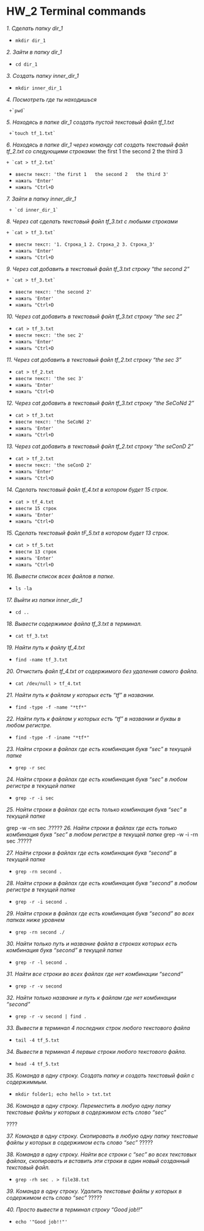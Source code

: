 # HW_2 Terminal commands

 *1. Сделать папку dir_1* 

  
   + `mkdir dir_1`
   
 *2.  Зайти в папку dir_1*

  
   + `cd dir_1`
   
 
 *3. Создать папку inner_dir_1*

   + `mkdir inner_dir_1`
 
   
*4. Посмотреть где ты находишься*
    
     +`pwd`
 
  
*5. Находясь в папке dir_1 создать пустой текстовый файл tf_1.txt*

     +`touch tf_1.txt`
  
  
 *6. Находясь в папке dir_1 через команду cat создать текстовый файл tf_2.txt со следующими строками:*
the first 1
the second 2
the third 3


    + `cat > tf_2.txt` 
   + `ввести текст:
      'the first 1  
      the second 2  
      the third 3'`
   + `нажать 'Enter'`
   + `нажать "Ctrl+D`

  
 *7. Зайти в папку inner_dir_1*

     + `cd inner_dir_1`
  
  
 *8. Через cat сделать текстовый файл tf_3.txt  c любыми строками*

  
    + `cat > tf_3.txt`
   + `ввести текст: '1. Строка_1 2. Строка_2 3. Строка_3'`
   + `нажать 'Enter'`
   + `нажать "Ctrl+D`

 *9. Через cat добавить в текстовый файл tf_3.txt строку “the second 2”*

    + `cat > tf_3.txt`
   + `ввести текст: 'the second 2'`
   + `нажать 'Enter'`
   + `нажать "Ctrl+D`

  

 *10. Через cat добавить в текстовый файл tf_3.txt строку “the sec 2”*

  
   + `cat > tf_3.txt`
   + `ввести текст: 'the sec 2'`
   + `нажать 'Enter'`
   + `нажать "Ctrl+D`
  
 *11. Через cat добавить в текстовый файл tf_2.txt строку “the sec 3”*

   + `cat > tf_2.txt`
   + `ввести текст: 'the sec 3'`
   + `нажать 'Enter'`
   + `нажать "Ctrl+D`
  
 *12. Через cat добавить в текстовый файл tf_3.txt строку “the SeCoNd 2”*

   + `cat > tf_3.txt`
   + `ввести текст: 'the SeCoNd 2'`
   + `нажать 'Enter'`
   + `нажать "Ctrl+D`
  
 *13. Через cat добавить в текстовый файл tf_2.txt строку “the seConD 2”*

  
   + `cat > tf_2.txt`
   + `ввести текст: 'the seConD 2'`
   + `нажать 'Enter'`
   + `нажать "Ctrl+D`
    
 *14. Сделать текстовый файл tf_4.txt в котором будет 15 строк.*

  
   + `cat > tf_4.txt`
   + `ввести 15 строк`
   + `нажать 'Enter'`
   + `нажать "Ctrl+D`
  
 *15. Сделать текстовый файл tF_5.txt в котором будет 13 строк.*

  
   + `cat > tf_5.txt`
   + `ввести 13 строк`
   + `нажать 'Enter'`
   + `нажать "Ctrl+D`
  
 *16.  Вывести список всех файлов в папке.*
  
  + `ls -la`
  
 *17. Выйти из папки inner_dir_1*

  
   + `cd ..`

 *18. Вывести содержимое файла tf_3.txt в терминал.*

  
   + `cat tf_3.txt`
  
 *19. Найти путь к файлу tf_4.txt*
 
   + `find -name tf_3.txt` 
   
 *20. Отчистить файл tf_4.txt от содержимого без удаления самого файла.*
  
  + `cat /dev/null > tf_4.txt`
 
 *21. Найти путь к файлам у которых есть  “tf” в названии.*
 
   + `find -type -f -name "*tf*"`
 
 *22. Найти путь к файлам у которых есть  “tf” в названии и буквы в любом регистре.*
 
   + `find -type -f -iname "*tf*"` 
   
 *23. Найти строки в файлах где есть комбинация букв “sec” в текущей папке*

+ `grep -r sec` 
 
 *24. Найти строки в файлах где есть комбинация букв “sec” в любом регистре в текущей папке*
  + `grep -r -i sec`
 
 *25. Найти строки в файлах где есть только комбинация букв “sec” в текущей папке*
 
grep -w -rn sec .?????
 *26. Найти строки в файлах где есть только комбинация букв “sec” в любом регистре в текущей папке*
grep -w -i -rn sec .?????
 
 *27. Найти строки в файлах где есть комбинация букв “second” в текущей папке*
 
+ `grep -rn second .`
  
 *28. Найти строки в файлах где есть комбинация букв “second” в любом регистре в текущей папке*
 
  + `grep -r -i second .`
  
  
 *29. Найти строки в файлах где есть комбинация букв “second” во всех папках ниже уровнем*
  
 + `grep -rn second ./`
 
 *30. Найти только путь и название файла в строках которых есть комбинация букв “second” в текущей папке*
 
 + `grep -r -l second .`
  
  
 *31. Найти все строки во всех файлах где нет комбинации “second”*
 
  + `grep -r -v second`
  
 *32. Найти только название и путь к файлам где нет комбинации “second”*
 
  + `grep -r -v second | find .`
 
 *33. Вывести в терминал 4 последних строк любого текстового файла*
 
  + `tail -4 tf_5.txt`
  
 *34. Вывести в терминал 4 первые строки любого текстового файла.*
 
  + `head -4 tf_5.txt`
  
 *35. Команда в одну строку. Создать папку и создать текстовый файл с содержиммым.*
 
  + `mkdir folder1; echo hello > txt.txt`
  
 *36. Команда в одну строку. Переместить в любую одну папку текстовые файлы у которых в содержимом есть слово “sec”*

????

 *37. Команда в одну строку. Скопировать в любую одну папку текстовые файлы у которых в содержимом есть слово “sec”*
?????
 
 *38. Команда в одну строку. Найти все строки c “sec” во всех текстовых файлах, скопировать и вставить эти строки в один новый созданный текстовый файл.*
+ `grep -rh sec . > file38.txt`
 
 *39. Команда в одну строку. Удалить текстовые файлы у которых в содержимом есть слово “sec”*
  ?????
   
 *40. Просто вывести в терминал строку “Good job!!”*
 
 + `echo '"Good job!!"'`

